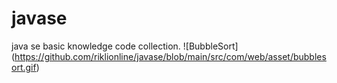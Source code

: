 # javase
java se basic knowledge code collection.
![BubbleSort]
(https://github.com/riklionline/javase/blob/main/src/com/web/asset/bubblesort.gif)
